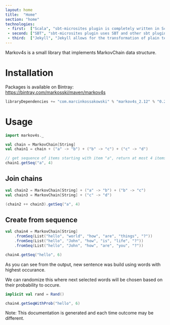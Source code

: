 ```yaml
---
layout: home
title:  "Home"
section: "home"
technologies:
 - first:  ["Scala", "sbt-microsites plugin is completely written in Scala"]
 - second: ["SBT", "sbt-microsites plugin uses SBT and other sbt plugins to generate microsites easily"]
 - third:  ["Jekyll", "Jekyll allows for the transformation of plain text into static websites and blogs."]
---
```


Markov4s is a small library that implements MarkovChain data structure.

# Installation

Packages is available on Bintray: https://bintray.com/markosski/maven/markov4s

```scala
libraryDependencies += "com.marcinkossakowski" % "markov4s_2.12" % "0.2.0"
```

# Usage

```scala mdoc
import markov4s._

val chain = MarkovChain[String]
val chain1 = chain + ("a" -> "b") + ("b" -> "c") + ("c" -> "d")

// get sequence of items starting with item "a", return at most 4 items
chain1.getSeq("a", 4)
```

## Join chains

```scala mdoc
val chain2 = MarkovChain[String] + ("a" -> "b") + ("b" -> "c")
val chain3 = MarkovChain[String] + ("c" -> "d")

(chain2 ++ chain3).getSeq("a", 4)
```

## Create from sequence
```scala mdoc
val chain4 = MarkovChain[String]
    .fromSeq(List("hello", "world", "how", "are", "things", "?"))
    .fromSeq(List("hello", "John", "how", "is", "life", "?"))
    .fromSeq(List("hello", "John", "how", "are", "you", "?"))

chain4.getSeq("hello", 6)
```

As you can see from the output, new sentence was build using words with highest occurance.

We can randomize this where next selected words will be chosen based on their probability to occure.

```scala mdoc
implicit val rand = Rand()

chain4.getSeqWithProb("hello", 6)
```
Note: This documentation is generated and each time outcome may be different.